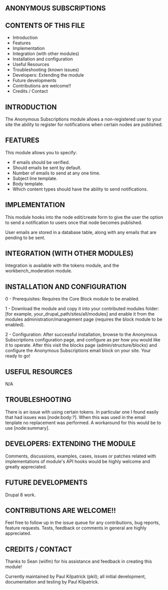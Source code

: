ANONYMOUS SUBSCRIPTIONS
----------------

CONTENTS OF THIS FILE
---------------------

 * Introduction
 * Features
 * Implementation
 * Integration (with other modules)
 * Installation and configuration
 * Useful Resources
 * Troubleshooting (known issues)
 * Developers: Extending the module
 * Future developments
 * Contributions are welcome!!
 * Credits / Contact


INTRODUCTION
------------

The Anonymous Subscriptions module allows a non-registered user to your site
the ability to register for notifications when certain nodes are published.


FEATURES
--------

This module allows you to specify:
 * If emails should be verified.
 * Should emails be sent by default.
 * Number of emails to send at any one time.
 * Subject line template.
 * Body template.
 * Which content types should have the ability to send notifications.


IMPLEMENTATION
--------------

This module hooks into the node edit/create form to give the user the option
to send a notification to users once that node becomes published.

User emails are stored in a database table, along with any emails that are
pending to be sent.


INTEGRATION (WITH OTHER MODULES)
--------------------------------

Integration is available with the tokens module, and the workbench_moderation
module.


INSTALLATION AND CONFIGURATION
------------------------------

0 - Prerequisites:
Requires the Core Block module to be enabled.

1 - Download the module and copy it into your contributed modules folder:
[for example, your_drupal_path/sites/all/modules] and enable it
from the modules administration/management page (requires the block module to be
enabled).

2 - Configuration:
After successful installation, browse to the Anonymous Subscriptions configuration
page, and configure as per how you would like it to operate.
After this visit the blocks page (admin/structure/blocks) and configure the
Anonymous Subscriptions email block on your site. Your ready to go!


USEFUL RESOURCES
----------------

N/A


TROUBLESHOOTING
------------------------------------

There is an issue with using certain tokens. In particular one I found easily
that had issues was [node:body:?].  When this was used in the email tenplate
no replacement was performed. A workaround for this would be to use
[node:summary].


DEVELOPERS: EXTENDING THE MODULE
--------------------------------

Comments, discussions, examples, cases, issues or patches related with
implementations of module's API hooks would be highly welcome and greatly
appreciated.


FUTURE DEVELOPMENTS
-------------------

Drupal 8 work.


CONTRIBUTIONS ARE WELCOME!!
---------------------------

Feel free to follow up in the issue queue for any contributions, bug
reports, feature requests.
Tests, feedback or comments in general are highly appreciated.


CREDITS / CONTACT
-----------------

Thanks to Sean (wiifm) for his assistance and feedback in creating this module!

Currently maintained by Paul Kilpatrick (pkil); all initial development,
documentation and testing by Paul Kilpatrick.
